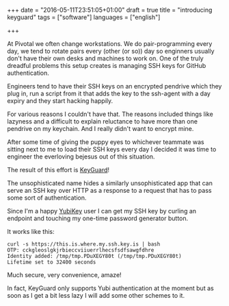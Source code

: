 +++
date = "2016-05-11T23:51:05+01:00"
draft = true
title = "introducing keyguard"
tags = ["software"]
languages = ["english"]

+++

At Pivotal we often change workstations. We do pair-programming every day, we tend to rotate pairs every (other (or so)) day so enginners usually don't have their own desks and machines to work on. One of the truly dreadful problems this setup creates is managing SSH keys for GitHub authentication.

<!--more-->

Engineers tend to have their SSH keys on an encrypted pendrive which they plug in, run a script from it that adds the key to the ssh-agent with a day expiry and they start hacking happily.

For various reasons I couldn't have that. The reasons included things like lazyness and a difficult to explain reluctance to have more than one pendrive on my keychain. And I really didn't want to encrypt mine.

After some time of giving the puppy eyes to whichever teammate was sitting next to me to load their SSH keys every day I decided it was time to engineer the everloving bejesus out of this situation.

The result of this effort is [KeyGuard](https://github.com/cromega/keyguard)!

The unsophisticated name hides a similarly unsophisticated app that can serve an SSH key over HTTP as a response to a request that has to pass some sort of authentication.

Since I'm a happy [YubiKey](https://www.yubico.com/faq/yubikey/) user I can get my SSH key by curling an endpoint and touching my one-time password generator button.

It works like this:

```
curl -s https://this.is.where.my.ssh.key.is | bash
OTP: cckgleoslgkjrbieccviiuerrlhecsfsdfsawgfdhre
Identity added: /tmp/tmp.PDuXEGY80t (/tmp/tmp.PDuXEGY80t)
Lifetime set to 32400 seconds
```

Much secure, very convenience, amaze!

In fact, KeyGuard only supports Yubi authentication at the moment but as soon as I get a bit less lazy I will add some other schemes to it.




